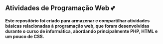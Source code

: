 <h2>Atividades de Programação Web 💕</h2>
<h4>Este repositório foi criado para armazenar e compartilhar atividades básicas relacionadas à programação web, 
que foram desenvolvidas durante o curso de informática, abordando principalmente PHP, HTML e um pouco de CSS. </h4>
